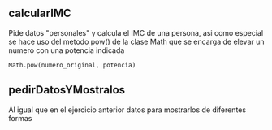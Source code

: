 ## calcularIMC

Pide datos "personales" y calcula el IMC de una persona, asi como especial se hace uso del metodo pow() de la clase Math que se encarga de elevar un numero con una potencia indicada

```Math.pow(numero_original, potencia)```


## pedirDatosYMostralos

Al igual que en el ejercicio anterior datos para mostrarlos de diferentes formas
